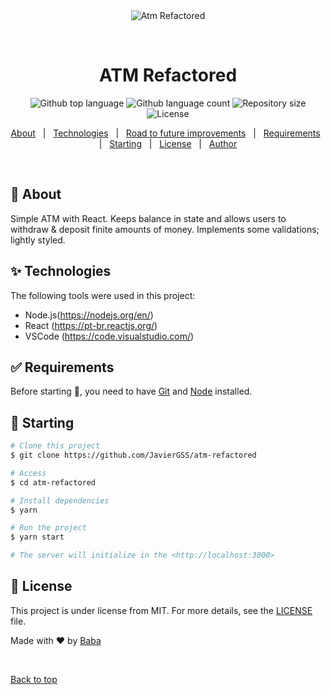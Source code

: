 <div align="center" id="top"> 
  <img src="./.github/app.gif" alt="Atm Refactored" />

  &#xa0;

  <!-- <a href="https://atmrefactored.netlify.app">Demo</a> -->
</div>

<h1 align="center">ATM Refactored</h1>

<p align="center">
  <img alt="Github top language" src="https://img.shields.io/github/languages/top/JavierGSS/atm-refactored?color=56BEB8">

  <img alt="Github language count" src="https://img.shields.io/github/languages/count/JavierGSS/atm-refactored?color=56BEB8">

  <img alt="Repository size" src="https://img.shields.io/github/repo-size/JavierGSS/atm-refactored?color=56BEB8">

  <img alt="License" src="https://img.shields.io/github/license/JavierGSS/atm-refactored?color=56BEB8">

  <!-- <img alt="Github issues" src="https://img.shields.io/github/issues/JavierGSS/atm-refactored?color=56BEB8" /> -->

  <!-- <img alt="Github forks" src="https://img.shields.io/github/forks/JavierGSS/atm-refactored?color=56BEB8" /> -->

  <!-- <img alt="Github stars" src="https://img.shields.io/github/stars/JavierGSS/atm-refactored?color=56BEB8" /> -->
</p>

<!-- Status -->

<!-- <h4 align="center"> 
	🚧  Atm Refactored 🚀 Under construction...  🚧
</h4> 

<hr> -->

<p align="center">
  <a href="#dart-about">About</a> &#xa0; | &#xa0; 
  <a href="#sparkles-features">Technologies</a> &#xa0; | &#xa0;
  <a href="#alien">Road to future improvements</a> &#xa0; | &#xa0;
  <a href="#white_check_mark-requirements">Requirements</a> &#xa0; | &#xa0;
  <a href="#checkered_flag-starting">Starting</a> &#xa0; | &#xa0;
  <a href="#memo-license">License</a> &#xa0; | &#xa0;
  <a href="https://github.com/JavierGSS" target="_blank">Author</a>
</p>

<br>

## :dart: About ##

Simple ATM with React. Keeps balance in state and allows users to withdraw & deposit finite amounts of money. Implements some validations; lightly styled.

## :sparkles: Technologies ##

The following tools were used in this project:

- Node.js(https://nodejs.org/en/)
- React (https://pt-br.reactjs.org/)
- VSCode (https://code.visualstudio.com/)


## :white_check_mark: Requirements ##

Before starting :checkered_flag:, you need to have [Git](https://git-scm.com) and [Node](https://nodejs.org/en/) installed.

## :checkered_flag: Starting ##

```bash
# Clone this project
$ git clone https://github.com/JavierGSS/atm-refactored

# Access
$ cd atm-refactored

# Install dependencies
$ yarn

# Run the project
$ yarn start

# The server will initialize in the <http://localhost:3000>
```

## :memo: License ##

This project is under license from MIT. For more details, see the [LICENSE](LICENSE) file.


Made with :heart: by <a href="https://github.com/JavierGSS" target="_blank">Baba</a>

&#xa0;

<a href="#top">Back to top</a>
